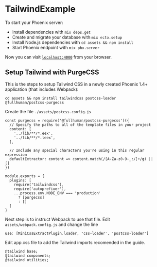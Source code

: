 # TailwindExample

To start your Phoenix server:

  * Install dependencies with `mix deps.get`
  * Create and migrate your database with `mix ecto.setup`
  * Install Node.js dependencies with `cd assets && npm install`
  * Start Phoenix endpoint with `mix phx.server`

Now you can visit [`localhost:4000`](http://localhost:4000) from your browser.

## Setup Tailwind with PurgeCSS

This is the steps to setup Tailwind CSS in a newly created Phoenix 1.4+ application (that includes Webpack):

    cd assets && npm install tailwindcss postcss-loader @fullhuman/postcss-purgecss


Create the file `./assets/postcss.config.js`

    const purgecss = require('@fullhuman/postcss-purgecss')({
      // Specify the paths to all of the template files in your project
      content: [
        '../lib/**/*.eex',
        '../lib/**/*.leex',
      ],

      // Include any special characters you're using in this regular expression
      defaultExtractor: content => content.match(/[A-Za-z0-9-_:/]+/g) || []
    })

    module.exports = {
      plugins: [
        require('tailwindcss'),
        require('autoprefixer'),
        ...process.env.NODE_ENV === 'production'
          ? [purgecss]
          : []
      ]
    }


Next step is to instruct Webpack to use that file. Edit `assets/webpack.config.js` and change the line

    use: [MiniCssExtractPlugin.loader, 'css-loader', 'postcss-loader']


Edit app.css file to add the Tailwind imports recomended in the guide.

    @tailwind base;
    @tailwind components;
    @tailwind utilities;




